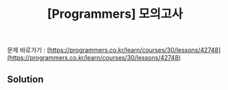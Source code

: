 ﻿---
toc: true
title:  "[Programmers] 모의고사"
last_modified_at:   2020-07-15
excerpt: "완전탐색"
categories: PS2020
image: "/images/p5.png"
sitemap :
  changefreq : weekly
  priority : 1.0
---
문제 바로가기 : [https://programmers.co.kr/learn/courses/30/lessons/42748](https://programmers.co.kr/learn/courses/30/lessons/42748)<br>

## Solution
<script src="https://gist.github.com/yooniversal/d7e417786c5f24d7527f7dc6efe55961.js"></script>
<br>

<script src="https://utteranc.es/client.js"
        repo="yooniversal/blog-comments"
        issue-term="pathname"
        theme="github-light"
        crossorigin="anonymous"
        async>
</script>
